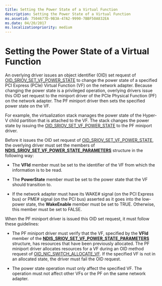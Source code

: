 ```yaml
---
title: Setting the Power State of a Virtual Function
description: Setting the Power State of a Virtual Function
ms.assetid: 7504677D-9B3A-47A2-9990-7BBF50A832EA
ms.date: 04/20/2017
ms.localizationpriority: medium
---
```


# Setting the Power State of a Virtual Function


An overlying driver issues an object identifier (OID) set request of [OID\_SRIOV\_SET\_VF\_POWER\_STATE](https://msdn.microsoft.com/library/windows/hardware/hh451896) to change the power state of a specified PCI Express (PCIe) Virtual Function (VF) on the network adapter. Because changing the power state is a privileged operation, overlying drivers issue this OID set request to the miniport driver of the PCIe Physical Function (PF) on the network adapter. The PF miniport driver then sets the specified power state on the VF.

For example, the virtualization stack manages the power state of the Hyper-V child partition that is attached to the VF. The stack changes the power state by issuing the [OID\_SRIOV\_SET\_VF\_POWER\_STATE](https://msdn.microsoft.com/library/windows/hardware/hh451896) to the PF miniport driver.

Before it issues the OID set request of [OID\_SRIOV\_SET\_VF\_POWER\_STATE](https://msdn.microsoft.com/library/windows/hardware/hh451896), the overlying driver must set the members of [**NDIS\_SRIOV\_SET\_VF\_POWER\_STATE\_PARAMETERS**](https://msdn.microsoft.com/library/windows/hardware/hh451683) structure in the following way:

-   The **VFId** member must be set to the identifier of the VF from which the information is to be read.

-   The **PowerState** member must be set to the power state that the VF should transition to.

-   If the network adapter must have its WAKE\# signal (on the PCI Express bus) or PME\# signal (on the PCI bus) asserted as it goes into the low-power state, the **WakeEnable** member must be set to TRUE. Otherwise, this member must be set to FALSE.

When the PF miniport driver is issued this OID set request, it must follow these guidelines:

-   The PF miniport driver must verify that the VF, specified by the **VFId** member of the [**NDIS\_SRIOV\_SET\_VF\_POWER\_STATE\_PARAMETERS**](https://msdn.microsoft.com/library/windows/hardware/hh451683) structure, has resources that have been previously allocated. The PF miniport driver allocates resources for a VF during an OID method request of [OID\_NIC\_SWITCH\_ALLOCATE\_VF](https://msdn.microsoft.com/library/windows/hardware/hh451814). If the specified VF is not in an allocated state, the driver must fail the OID request.

-   The power state operation must only affect the specified VF. The operation must not affect other VFs or the PF on the same network adapter.

 

 





